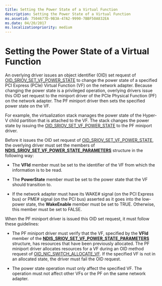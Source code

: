 ```yaml
---
title: Setting the Power State of a Virtual Function
description: Setting the Power State of a Virtual Function
ms.assetid: 7504677D-9B3A-47A2-9990-7BBF50A832EA
ms.date: 04/20/2017
ms.localizationpriority: medium
---
```


# Setting the Power State of a Virtual Function


An overlying driver issues an object identifier (OID) set request of [OID\_SRIOV\_SET\_VF\_POWER\_STATE](https://msdn.microsoft.com/library/windows/hardware/hh451896) to change the power state of a specified PCI Express (PCIe) Virtual Function (VF) on the network adapter. Because changing the power state is a privileged operation, overlying drivers issue this OID set request to the miniport driver of the PCIe Physical Function (PF) on the network adapter. The PF miniport driver then sets the specified power state on the VF.

For example, the virtualization stack manages the power state of the Hyper-V child partition that is attached to the VF. The stack changes the power state by issuing the [OID\_SRIOV\_SET\_VF\_POWER\_STATE](https://msdn.microsoft.com/library/windows/hardware/hh451896) to the PF miniport driver.

Before it issues the OID set request of [OID\_SRIOV\_SET\_VF\_POWER\_STATE](https://msdn.microsoft.com/library/windows/hardware/hh451896), the overlying driver must set the members of [**NDIS\_SRIOV\_SET\_VF\_POWER\_STATE\_PARAMETERS**](https://msdn.microsoft.com/library/windows/hardware/hh451683) structure in the following way:

-   The **VFId** member must be set to the identifier of the VF from which the information is to be read.

-   The **PowerState** member must be set to the power state that the VF should transition to.

-   If the network adapter must have its WAKE\# signal (on the PCI Express bus) or PME\# signal (on the PCI bus) asserted as it goes into the low-power state, the **WakeEnable** member must be set to TRUE. Otherwise, this member must be set to FALSE.

When the PF miniport driver is issued this OID set request, it must follow these guidelines:

-   The PF miniport driver must verify that the VF, specified by the **VFId** member of the [**NDIS\_SRIOV\_SET\_VF\_POWER\_STATE\_PARAMETERS**](https://msdn.microsoft.com/library/windows/hardware/hh451683) structure, has resources that have been previously allocated. The PF miniport driver allocates resources for a VF during an OID method request of [OID\_NIC\_SWITCH\_ALLOCATE\_VF](https://msdn.microsoft.com/library/windows/hardware/hh451814). If the specified VF is not in an allocated state, the driver must fail the OID request.

-   The power state operation must only affect the specified VF. The operation must not affect other VFs or the PF on the same network adapter.

 

 





